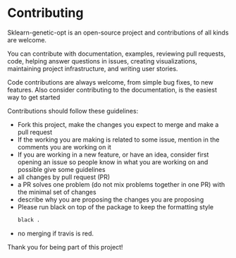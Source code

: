 # Contributing

Sklearn-genetic-opt is an open-source project and contributions of all kinds
are welcome.

You can contribute with documentation, examples, reviewing pull requests, code,
helping answer questions in issues, creating visualizations, maintaining project
infrastructure, and writing user stories. 

Code contributions are always welcome, from simple bug fixes, to new features.
Also consider contributing to the documentation, is the easiest way to get started 

Contributions should follow these guidelines:

* Fork this project, make the changes you expect to merge and make a pull request 
* If the working you are making is related to some issue, mention in the comments 
  you are working on it
* If you are working in a new feature, or have an idea, consider first opening an issue
  so people know in what you are working on and possible give some guidelines
* all changes by pull request (PR)
* a PR solves one problem (do not mix problems together in one PR) with the
  minimal set of changes
* describe why you are proposing the changes you are proposing
* Please run black on top of the package to keep the formatting style
    ```bash
    black .
    ```
* no merging if travis is red.

Thank you for being part of this project!